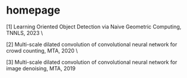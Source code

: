 # homepage
[1] Learning Oriented Object Detection via Naive Geometric Computing, TNNLS, 2023 \\

[2] Multi-scale dilated convolution of convolutional neural network for crowd counting, MTA, 2020 \\

[3] Multi-scale dilated convolution of convolutional neural network for image denoising, MTA, 2019
